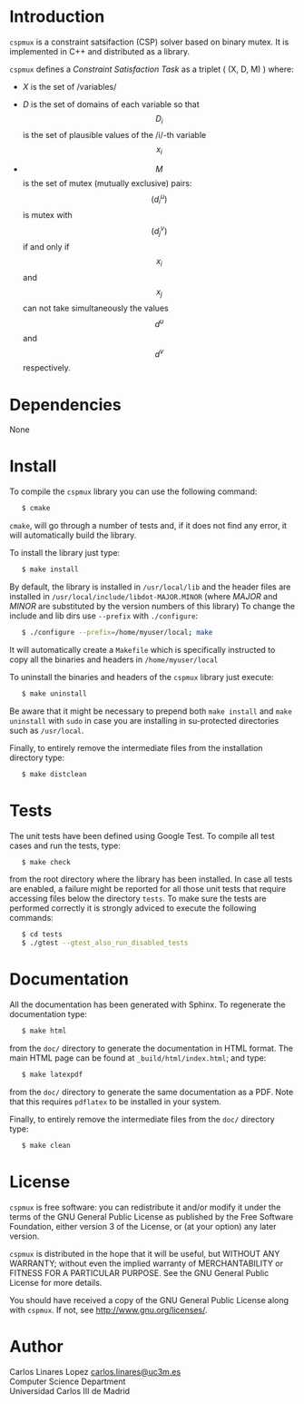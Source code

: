 # Introduction #

`cspmux` is a constraint satsifaction (CSP) solver based on binary mutex. It is implemented in C++ and distributed as a library.

`cspmux` defines a *Constraint Satisfaction Task* as a triplet \( (X, D, M) \) where:

* $X$ is the set of /variables/

* $D$ is the set of domains of each variable so that $$D_i$$ is the set of plausible values of the /i/-th variable $$x_i$$

* $$M$$ is the set of mutex (mutually exclusive) pairs: $$(d_i^u)$$ is mutex with $$(d_j^v)$$ if and only if $$x_i$$ and $$x_j$$ can not take simultaneously the values $$d^u$$ and $$d^v$$ respectively.


# Dependencies #

None


# Install #

To compile the `cspmux` library you can use the following command:

```bash
   $ cmake
```

`cmake`, will go through a number of tests and, if it does not find any error, it will automatically build the library.

To install the library just type:

```bash
   $ make install
```    

By default, the library is installed in `/usr/local/lib` and the header files are installed in `/usr/local/include/libdot-MAJOR.MINOR` (where *MAJOR* and *MINOR* are substituted by the version numbers of this library) To change the include and lib dirs use `--prefix` with `./configure`:

```bash
   $ ./configure --prefix=/home/myuser/local; make
```

It will automatically create a `Makefile` which is specifically instructed to copy all the binaries and headers in `/home/myuser/local`

To uninstall the binaries and headers of the `cspmux` library just execute:

```bash
   $ make uninstall
```    

Be aware that it might be necessary to prepend both `make install` and `make uninstall` with `sudo` in case you are installing in su-protected directories such as `/usr/local`.

Finally, to entirely remove the intermediate files from the installation directory type:

```bash
   $ make distclean
```   


# Tests #

The unit tests have been defined using Google Test. To compile all test cases and run the tests, type:

```bash
   $ make check
```    

from the root directory where the library has been installed. In case all tests are enabled, a failure might be reported for all those unit tests that require accessing files below the directory `tests`. To make sure the tests are performed correctly it is strongly adviced to execute the following commands:

```bash
   $ cd tests
   $ ./gtest --gtest_also_run_disabled_tests
```    

# Documentation #

All the documentation has been generated with Sphinx. To regenerate the documentation type:

```bash
   $ make html
```    

from the `doc/` directory to generate the documentation in HTML format. The main HTML page can be found at `_build/html/index.html`; and type:

```bash
   $ make latexpdf
```    
from the `doc/` directory to generate the same documentation as a PDF. Note that this requires `pdflatex` to be installed in your system.

Finally, to entirely remove the intermediate files from the `doc/` directory type:

```bash
   $ make clean
```   


# License #

`cspmux` is free software: you can redistribute it and/or modify it under the terms of the GNU General Public License as published by the Free Software Foundation, either version 3 of the License, or (at your option) any later version.

`cspmux` is distributed in the hope that it will be useful, but WITHOUT ANY WARRANTY; without even the implied warranty of MERCHANTABILITY or FITNESS FOR A PARTICULAR PURPOSE.  See the GNU General Public License for more details.

You should have received a copy of the GNU General Public License along with `cspmux`.  If not, see <http://www.gnu.org/licenses/>.


# Author #

Carlos Linares Lopez <carlos.linares@uc3m.es>  
Computer Science Department  
Universidad Carlos III de Madrid

